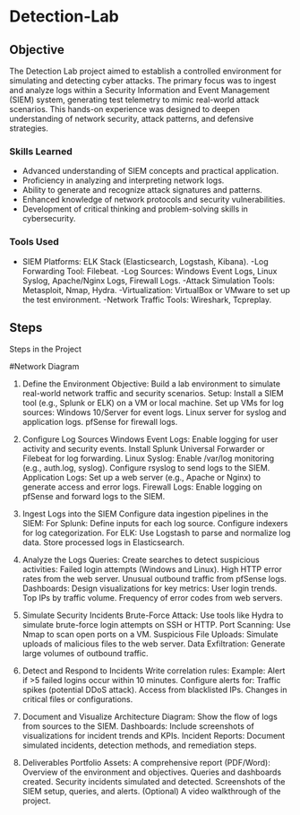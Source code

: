 # Detection-Lab

## Objective

The Detection Lab project aimed to establish a controlled environment for simulating and detecting cyber attacks. The primary focus was to ingest and analyze logs within a Security Information and Event Management (SIEM) system, generating test telemetry to mimic real-world attack scenarios. This hands-on experience was designed to deepen understanding of network security, attack patterns, and defensive strategies.

### Skills Learned

- Advanced understanding of SIEM concepts and practical application.
- Proficiency in analyzing and interpreting network logs.
- Ability to generate and recognize attack signatures and patterns.
- Enhanced knowledge of network protocols and security vulnerabilities.
- Development of critical thinking and problem-solving skills in cybersecurity.

### Tools Used


- SIEM Platforms:
ELK Stack (Elasticsearch, Logstash, Kibana).
-Log Forwarding Tool:
 Filebeat.
-Log Sources:
Windows Event Logs, Linux Syslog, Apache/Nginx Logs, Firewall Logs.
-Attack Simulation Tools:
Metasploit, Nmap, Hydra.
-Virtualization:
VirtualBox or VMware to set up the test environment.
-Network Traffic Tools:
Wireshark, Tcpreplay.

## Steps
Steps in the Project

#Network Diagram

1. Define the Environment
Objective: Build a lab environment to simulate real-world network traffic and security scenarios.
Setup:
Install a SIEM tool (e.g., Splunk or ELK) on a VM or local machine.
Set up VMs for log sources:
Windows 10/Server for event logs.
Linux server for syslog and application logs.
pfSense for firewall logs.

2. Configure Log Sources
Windows Event Logs:
Enable logging for user activity and security events.
Install Splunk Universal Forwarder or Filebeat for log forwarding.
Linux Syslog:
Enable /var/log monitoring (e.g., auth.log, syslog).
Configure rsyslog to send logs to the SIEM.
Application Logs:
Set up a web server (e.g., Apache or Nginx) to generate access and error logs.
Firewall Logs:
Enable logging on pfSense and forward logs to the SIEM.

3. Ingest Logs into the SIEM
Configure data ingestion pipelines in the SIEM:
For Splunk:
Define inputs for each log source.
Configure indexers for log categorization.
For ELK:
Use Logstash to parse and normalize log data.
Store processed logs in Elasticsearch.

4. Analyze the Logs
Queries:
Create searches to detect suspicious activities:
Failed login attempts (Windows and Linux).
High HTTP error rates from the web server.
Unusual outbound traffic from pfSense logs.
Dashboards:
Design visualizations for key metrics:
User login trends.
Top IPs by traffic volume.
Frequency of error codes from web servers.

5. Simulate Security Incidents
Brute-Force Attack:
Use tools like Hydra to simulate brute-force login attempts on SSH or HTTP.
Port Scanning:
Use Nmap to scan open ports on a VM.
Suspicious File Uploads:
Simulate uploads of malicious files to the web server.
Data Exfiltration:
Generate large volumes of outbound traffic.

6. Detect and Respond to Incidents
Write correlation rules:
Example: Alert if >5 failed logins occur within 10 minutes.
Configure alerts for:
Traffic spikes (potential DDoS attack).
Access from blacklisted IPs.
Changes in critical files or configurations.

7. Document and Visualize
Architecture Diagram:
Show the flow of logs from sources to the SIEM.
Dashboards:
Include screenshots of visualizations for incident trends and KPIs.
Incident Reports:
Document simulated incidents, detection methods, and remediation steps.

8. Deliverables
Portfolio Assets:
A comprehensive report (PDF/Word):
Overview of the environment and objectives.
Queries and dashboards created.
Security incidents simulated and detected.
Screenshots of the SIEM setup, queries, and alerts.
(Optional) A video walkthrough of the project.

